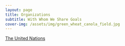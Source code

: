 ```yaml
---
layout: page
title: Organizations
subtitle: With Whom We Share Goals
cover-img: /assets/img/green_wheat_canola_field.jpg
---
```


[The United Nations](https://www.un.org/en/)
